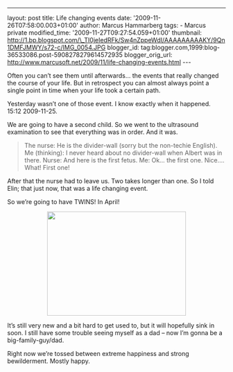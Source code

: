 ---
layout: post
title: Life changing events date: '2009-11-26T07:58:00.003+01:00'
author: Marcus Hammarberg
tags: - Marcus
private modified_time: '2009-11-27T09:27:54.059+01:00' thumbnail:
http://1.bp.blogspot.com/\_TI0jeIedRFk/Sw4nZppeWdI/AAAAAAAAAKY/9Qn1DMFJMWY/s72-c/IMG_0054.JPG
blogger_id: tag:blogger.com,1999:blog-36533086.post-5908278279614572935
blogger_orig_url: http://www.marcusoft.net/2009/11/life-changing-events.html ---

Often you can’t see them until afterwards… the events that really
changed the course of your life. But in retrospect you can almost always
point a single point in time when your life took a certain path.

Yesterday wasn’t one of those event. I know exactly when it happened.
15:12 2009-11-25.

We are going to have a second child. So we went to the ultrasound
examination to see that everything was in order. And it was.

> The nurse: He is the divider-wall (sorry but the non-techie
> English).
> Me (thinking): I never heard about no divider-wall when Albert was in
> there.
> Nurse: And here is the first fetus.
> Me: Ok… the first one. Nice…. What! First one!

After that the nurse had to leave us. Two takes longer than one. So I
told Elin; that just now, that was a life changing event.

So we’re going to have TWINS! In April!


<a
href="http://1.bp.blogspot.com/_TI0jeIedRFk/Sw4nZppeWdI/AAAAAAAAAKY/9Qn1DMFJMWY/s1600/IMG_0054.JPG"
onblur="try {parent.deselectBloggerImageGracefully();} catch(e) {}"><img
src="http://1.bp.blogspot.com/_TI0jeIedRFk/Sw4nZppeWdI/AAAAAAAAAKY/9Qn1DMFJMWY/s320/IMG_0054.JPG"
id="BLOGGER_PHOTO_ID_5408303524148566482"
style="display:block; margin:0px auto 10px; text-align:center;cursor:pointer; cursor:hand;width: 320px; height: 240px;"
data-border="0" /></a>

It’s still very new and a bit hard to get used to, but it will hopefully
sink in soon. I still have some trouble seeing myself as a dad – now I’m
gonna be a big-family-guy/dad.

Right now we’re tossed between extreme happiness and strong
bewilderment. Mostly happy.
